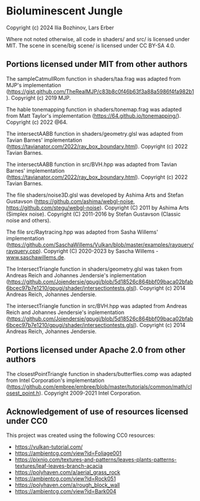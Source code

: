 # Bioluminescent Jungle
Copyright (c) 2024 Ilia Bozhinov, Lars Erber

Where not noted otherwise, all code in shaders/ and src/ is licensed under MIT.
The scene in scene/big scene/ is licensed under CC BY-SA 4.0.


## Portions licensed under MIT from other authors

The sampleCatmullRom function in shaders/taa.frag was adapted from MJP's implementation (https://gist.github.com/TheRealMJP/c83b8c0f46b63f3a88a5986f4fa982b1).
Copyright (c) 2019 MJP.

The hable tonemapping function in shaders/tonemap.frag was adapted from Matt Taylor's implementation (https://64.github.io/tonemapping/).
Copyright (c) 2022 @64.

The intersectAABB function in shaders/geometry.glsl was adapted from Tavian Barnes' implementation (https://tavianator.com/2022/ray_box_boundary.html).
Copyright (c) 2022 Tavian Barnes.

The intersectAABB function in src/BVH.hpp was adapted from Tavian Barnes' implementation (https://tavianator.com/2022/ray_box_boundary.html).
Copyright (c) 2022 Tavian Barnes.

The file shaders/noise3D.glsl was developed by Ashima Arts and Stefan Gustavson (https://github.com/ashima/webgl-noise, https://github.com/stegu/webgl-noise).
Copyright (C) 2011 by Ashima Arts (Simplex noise).
Copyright (C) 2011-2016 by Stefan Gustavson (Classic noise and others).

The file src/Raytracing.hpp was adapted from Sasha Willems' implementation (https://github.com/SaschaWillems/Vulkan/blob/master/examples/rayquery/rayquery.cpp).
Copyright (C) 2020-2023 by Sascha Willems - www.saschawillems.de.

The IntersectTriangle function in shaders/geometry.glsl was taken from Andreas Reich and Johannes Jendersie's inplementation (https://github.com/Jojendersie/gpugi/blob/5d18526c864bbf09baca02bfab6bcec97b7e1210/gpugi/shader/intersectiontests.glsl).
Copyright (c) 2014 Andreas Reich, Johannes Jendersie.

The intersectTriangle function in src/BVH.hpp was adapted from Andreas Reich and Johannes Jendersie's inplementation (https://github.com/Jojendersie/gpugi/blob/5d18526c864bbf09baca02bfab6bcec97b7e1210/gpugi/shader/intersectiontests.glsl).
Copyright (c) 2014 Andreas Reich, Johannes Jendersie.

## Portions licensed under Apache 2.0 from other authors
The closestPointTriangle function in shaders/butterflies.comp was adapted from Intel Corporation's implementation (https://github.com/embree/embree/blob/master/tutorials/common/math/closest_point.h).
Copyright 2009-2021 Intel Corporation.

## Acknowledgement of use of resources licensed under CC0
This project was created using the following CC0 resources:
* https://vulkan-tutorial.com/
* https://ambientcg.com/view?id=Foliage001
* https://pixnio.com/textures-and-patterns/leaves-plants-patterns-textures/leaf-leaves-branch-acacia
* https://polyhaven.com/a/aerial_grass_rock
* https://ambientcg.com/view?id=Rock051
* https://polyhaven.com/a/rough_block_wall
* https://ambientcg.com/view?id=Bark004
